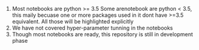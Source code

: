 1. Most notebooks are python >= 3.5 Some arenotebook are python < 3.5, this maily becuase one or more packages used in it dont have >=3.5 equivalent. All those will be highlighted explicitly
2. We have not covered hyper-parameter tunning in the notebooks
3. Though most notebooks are ready, this repository is still in development phase 

